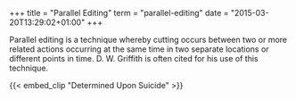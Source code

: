 +++
title = "Parallel Editing"
term = "parallel-editing"
date = "2015-03-20T13:29:02+01:00"
+++

Parallel editing is a technique whereby cutting occurs between two or
more related actions occurring at the same time in two separate
locations or different points in time.<!--more--> D. W. Griffith is often cited
for his use of this technique.

{{< embed_clip "Determined Upon Suicide" >}}
